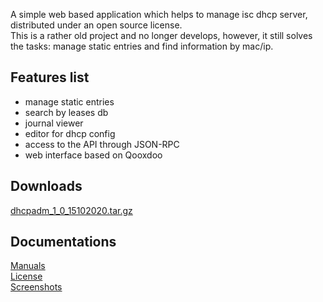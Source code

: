 <p>
 A simple web based application which helps to manage isc dhcp server, distributed under an open source license.<br>
 This is a rather old project and no longer develops, however, it still solves the tasks: manage static entries and find information by mac/ip.<br>
</p>

## Features list
 - manage static entries
 - search by leases db
 - journal viewer
 - editor for dhcp config
 - access to the API through JSON-RPC
 - web interface based on Qooxdoo

## Downloads
 [dhcpadm_1_0_15102020.tar.gz](https://github.com/akscf/iscdhcp-admin/blob/master/bin/dhcpadm_1_0_15102020.tar.gz)

## Documentations
<a href="https://akscf.org/?page=projects/iscdhcpadm/main" target="_blank">Manuals</a><br>
<a href="https://akscf.org/?page=projects/iscdhcpadm/license" target="_blank">License</a><br>
<a href="https://akscf.org/?page=projects/iscdhcpadm/screenshots" target="_blank">Screenshots</a><br>



